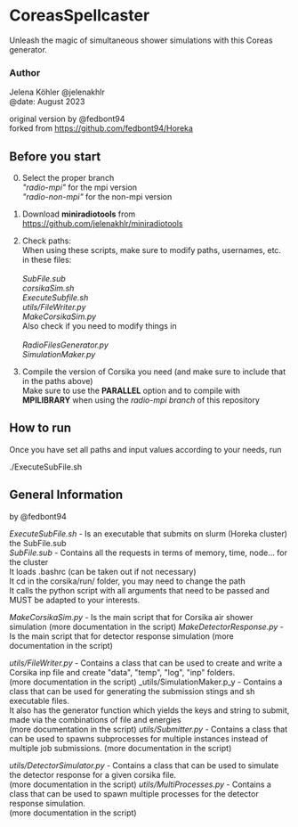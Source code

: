 # CoreasSpellcaster
Unleash the magic of simultaneous shower simulations with this Coreas generator.

### Author
Jelena Köhler @jelenakhlr\
@date: August 2023

original version by @fedbont94\
forked from https://github.com/fedbont94/Horeka

## Before you start
0. Select the proper branch\
_"radio-mpi"_ for the mpi version\
_"radio-non-mpi"_ for the non-mpi version

1. Download **miniradiotools** from https://github.com/jelenakhlr/miniradiotools

2. Check paths:\
When using these scripts, make sure to modify paths, usernames, etc. in these files:\
\
*SubFile.sub*\
*corsikaSim.sh*\
*ExecuteSubfile.sh*\
*utils/FileWriter.py*\
*MakeCorsikaSim.py*
\
Also check if you need to modify things in\
\
*RadioFilesGenerator.py*\
*SimulationMaker.py*

3. Compile the version of Corsika you need (and make sure to include that in the paths above)\
Make sure to use the **PARALLEL** option and to compile with **MPILIBRARY** when using the _radio-mpi branch_ of this repository

## How to run
Once you have set all paths and input values according to your needs, run

./ExecuteSubFile.sh


## General Information
by @fedbont94

_ExecuteSubFile.sh_ - Is an executable that submits on slurm (Horeka cluster) the SubFile.sub \
_SubFile.sub_ -       Contains all the requests in terms of memory, time, node... for the cluster\
                    It loads .bashrc (can be taken out if not necessary)\
                    It cd in the corsika/run/ folder, you may need to change the path\
                    It calls the python script with all arguments that need to be passed and MUST be adapted to your interests.

_MakeCorsikaSim.py_ - Is the main script that for Corsika air shower simulation (more documentation in the script)
_MakeDetectorResponse.py_ - Is the main script that for detector response simulation (more documentation in the script)


_utils/FileWriter.py_ -       Contains a class that can be used to create and write a Corsika inp file and create "data", "temp", "log", "inp" folders. \
                            (more documentation in the script)
_utils/SimulationMaker.p_y -  Contains a class that can be used for generating the submission stings and sh executable files. \
                            It also has the generator function which yields the keys and string to submit, 
                            made via the combinations of file and energies \
                            (more documentation in the script)
_utils/Submitter.py_ -        Contains a class that can be used to spawns subprocesses for multiple instances instead of multiple job submissions.
                            (more documentation in the script)

_utils/DetectorSimulator.py_ - Contains a class that can be used to simulate the detector response for a given corsika file. \
                            (more documentation in the script)
_utils/MultiProcesses.py_ -   Contains a class that can be used to spawn multiple processes for the detector response simulation. \
                            (more documentation in the script)
